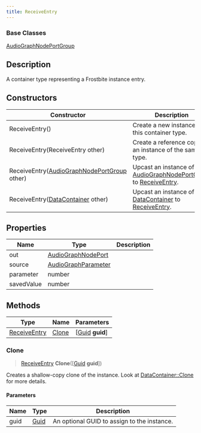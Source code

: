 ```yaml
---
title: ReceiveEntry
---
```

### Base Classes

[AudioGraphNodePortGroup](AudioGraphNodePortGroup)

## Description

A container type representing a Frostbite instance entry.

## Constructors

| Constructor                                                             | Description                                                                                                     |
| ----------------------------------------------------------------------- | --------------------------------------------------------------------------------------------------------------- |
| ReceiveEntry()                                                          | Create a new instance of this container type.                                                                   |
| ReceiveEntry(ReceiveEntry other)                                        | Create a reference copy of an instance of the same type.                                                        |
| ReceiveEntry([AudioGraphNodePortGroup](AudioGraphNodePortGroup) other)  | Upcast an instance of type [AudioGraphNodePortGroup](AudioGraphNodePortGroup) to [ReceiveEntry](ReceiveEntry).  |
| ReceiveEntry([DataContainer](/vext/ref/shared/class/datacontainer) other) | Upcast an instance of type [DataContainer](/vext/ref/shared/class/datacontainer) to [ReceiveEntry](ReceiveEntry). |

## Properties

| Name       | Type                                       | Description |
| ---------- | ------------------------------------------ | ----------- |
| out        | [AudioGraphNodePort](AudioGraphNodePort)   |             |
| source     | [AudioGraphParameter](AudioGraphParameter) |             |
| parameter  | number                                     |             |
| savedValue | number                                     |             |

## Methods

| Type                         | Name            | Parameters                                     |
| ---------------------------- | --------------- | ---------------------------------------------- |
| [ReceiveEntry](ReceiveEntry) | [Clone](#clone) | \[[Guid](/vext/ref/shared/class/guid) **guid**\] |

### Clone

> [ReceiveEntry](ReceiveEntry) **Clone**(\[[Guid](/vext/ref/shared/class/guid) **guid**\])

Creates a shallow-copy clone of the instance. Look at [DataContainer::Clone](/vext/ref/shared/class/datacontainer#clone) for more details.

#### Parameters

| Name | Type         | Description                                 |
| ---- | ------------ | ------------------------------------------- |
| guid | [Guid](Guid) | An optional GUID to assign to the instance. |
